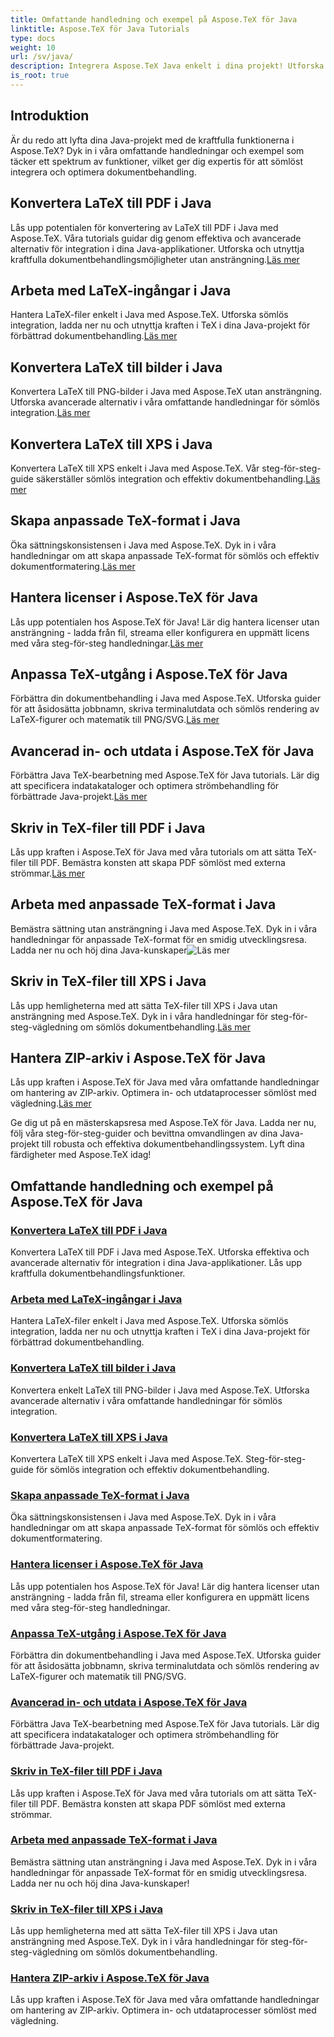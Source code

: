 ```yaml
---
title: Omfattande handledning och exempel på Aspose.TeX för Java
linktitle: Aspose.TeX för Java Tutorials
type: docs
weight: 10
url: /sv/java/
description: Integrera Aspose.TeX Java enkelt i dina projekt! Utforska självstudier om LaTeX till PDF, XPS, bilder och mer. Optimera dokumentbehandlingen med våra guider.
is_root: true
---
```



## Introduktion

Är du redo att lyfta dina Java-projekt med de kraftfulla funktionerna i Aspose.TeX? Dyk in i våra omfattande handledningar och exempel som täcker ett spektrum av funktioner, vilket ger dig expertis för att sömlöst integrera och optimera dokumentbehandling.

## Konvertera LaTeX till PDF i Java

Lås upp potentialen för konvertering av LaTeX till PDF i Java med Aspose.TeX. Våra tutorials guidar dig genom effektiva och avancerade alternativ för integration i dina Java-applikationer. Utforska och utnyttja kraftfulla dokumentbehandlingsmöjligheter utan ansträngning.[Läs mer](./converting-lato-pdf/)

## Arbeta med LaTeX-ingångar i Java

 Hantera LaTeX-filer enkelt i Java med Aspose.TeX. Utforska sömlös integration, ladda ner nu och utnyttja kraften i TeX i dina Java-projekt för förbättrad dokumentbehandling.[Läs mer](./working-with-lainputs/)

## Konvertera LaTeX till bilder i Java

 Konvertera LaTeX till PNG-bilder i Java med Aspose.TeX utan ansträngning. Utforska avancerade alternativ i våra omfattande handledningar för sömlös integration.[Läs mer](./converting-lato-images/)

## Konvertera LaTeX till XPS i Java

 Konvertera LaTeX till XPS enkelt i Java med Aspose.TeX. Vår steg-för-steg-guide säkerställer sömlös integration och effektiv dokumentbehandling.[Läs mer](./converting-lato-xps/)

## Skapa anpassade TeX-format i Java

 Öka sättningskonsistensen i Java med Aspose.TeX. Dyk in i våra handledningar om att skapa anpassade TeX-format för sömlös och effektiv dokumentformatering.[Läs mer](./custom-format/)

## Hantera licenser i Aspose.TeX för Java

Lås upp potentialen hos Aspose.TeX för Java! Lär dig hantera licenser utan ansträngning - ladda från fil, streama eller konfigurera en uppmätt licens med våra steg-för-steg handledningar.[Läs mer](./managing-licenses/)

## Anpassa TeX-utgång i Aspose.TeX för Java

 Förbättra din dokumentbehandling i Java med Aspose.TeX. Utforska guider för att åsidosätta jobbnamn, skriva terminalutdata och sömlös rendering av LaTeX-figurer och matematik till PNG/SVG.[Läs mer](./customizing-output/)

## Avancerad in- och utdata i Aspose.TeX för Java

 Förbättra Java TeX-bearbetning med Aspose.TeX för Java tutorials. Lär dig att specificera indatakataloger och optimera strömbehandling för förbättrade Java-projekt.[Läs mer](./advanced-io/)

## Skriv in TeX-filer till PDF i Java

 Lås upp kraften i Aspose.TeX för Java med våra tutorials om att sätta TeX-filer till PDF. Bemästra konsten att skapa PDF sömlöst med externa strömmar.[Läs mer](./typesetting-tex-to-pdf/)

## Arbeta med anpassade TeX-format i Java

 Bemästra sättning utan ansträngning i Java med Aspose.TeX. Dyk in i våra handledningar för anpassade TeX-format för en smidig utvecklingsresa. Ladda ner nu och höj dina Java-kunskaper![Läs mer](./custom-tex-formats/)

## Skriv in TeX-filer till XPS i Java

Lås upp hemligheterna med att sätta TeX-filer till XPS i Java utan ansträngning med Aspose.TeX. Dyk in i våra handledningar för steg-för-steg-vägledning om sömlös dokumentbehandling.[Läs mer](./typesetting-tex-to-xps/)

## Hantera ZIP-arkiv i Aspose.TeX för Java

 Lås upp kraften i Aspose.TeX för Java med våra omfattande handledningar om hantering av ZIP-arkiv. Optimera in- och utdataprocesser sömlöst med vägledning.[Läs mer](./zip-archives/)

Ge dig ut på en mästerskapsresa med Aspose.TeX för Java. Ladda ner nu, följ våra steg-för-steg-guider och bevittna omvandlingen av dina Java-projekt till robusta och effektiva dokumentbehandlingssystem. Lyft dina färdigheter med Aspose.TeX idag!
## Omfattande handledning och exempel på Aspose.TeX för Java
### [Konvertera LaTeX till PDF i Java](./converting-lato-pdf/)
Konvertera LaTeX till PDF i Java med Aspose.TeX. Utforska effektiva och avancerade alternativ för integration i dina Java-applikationer. Lås upp kraftfulla dokumentbehandlingsfunktioner.
### [Arbeta med LaTeX-ingångar i Java](./working-with-lainputs/)
Hantera LaTeX-filer enkelt i Java med Aspose.TeX. Utforska sömlös integration, ladda ner nu och utnyttja kraften i TeX i dina Java-projekt för förbättrad dokumentbehandling.
### [Konvertera LaTeX till bilder i Java](./converting-lato-images/)
Konvertera enkelt LaTeX till PNG-bilder i Java med Aspose.TeX. Utforska avancerade alternativ i våra omfattande handledningar för sömlös integration.
### [Konvertera LaTeX till XPS i Java](./converting-lato-xps/)
Konvertera LaTeX till XPS enkelt i Java med Aspose.TeX. Steg-för-steg-guide för sömlös integration och effektiv dokumentbehandling.
### [Skapa anpassade TeX-format i Java](./custom-format/)
Öka sättningskonsistensen i Java med Aspose.TeX. Dyk in i våra handledningar om att skapa anpassade TeX-format för sömlös och effektiv dokumentformatering.
### [Hantera licenser i Aspose.TeX för Java](./managing-licenses/)
Lås upp potentialen hos Aspose.TeX för Java! Lär dig hantera licenser utan ansträngning - ladda från fil, streama eller konfigurera en uppmätt licens med våra steg-för-steg handledningar.
### [Anpassa TeX-utgång i Aspose.TeX för Java](./customizing-output/)
Förbättra din dokumentbehandling i Java med Aspose.TeX. Utforska guider för att åsidosätta jobbnamn, skriva terminalutdata och sömlös rendering av LaTeX-figurer och matematik till PNG/SVG.
### [Avancerad in- och utdata i Aspose.TeX för Java](./advanced-io/)
Förbättra Java TeX-bearbetning med Aspose.TeX för Java tutorials. Lär dig att specificera indatakataloger och optimera strömbehandling för förbättrade Java-projekt.
### [Skriv in TeX-filer till PDF i Java](./typesetting-tex-to-pdf/)
Lås upp kraften i Aspose.TeX för Java med våra tutorials om att sätta TeX-filer till PDF. Bemästra konsten att skapa PDF sömlöst med externa strömmar.
### [Arbeta med anpassade TeX-format i Java](./custom-tex-formats/)
Bemästra sättning utan ansträngning i Java med Aspose.TeX. Dyk in i våra handledningar för anpassade TeX-format för en smidig utvecklingsresa. Ladda ner nu och höj dina Java-kunskaper!
### [Skriv in TeX-filer till XPS i Java](./typesetting-tex-to-xps/)
Lås upp hemligheterna med att sätta TeX-filer till XPS i Java utan ansträngning med Aspose.TeX. Dyk in i våra handledningar för steg-för-steg-vägledning om sömlös dokumentbehandling.
### [Hantera ZIP-arkiv i Aspose.TeX för Java](./zip-archives/)
Lås upp kraften i Aspose.TeX för Java med våra omfattande handledningar om hantering av ZIP-arkiv. Optimera in- och utdataprocesser sömlöst med vägledning.